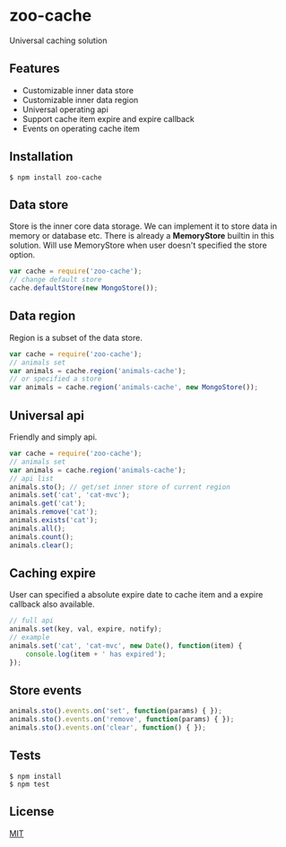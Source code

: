 zoo-cache
=========

Universal caching solution

Features
---------
+ Customizable inner data store
+ Customizable inner data region
+ Universal operating api
+ Support cache item expire and expire callback
+ Events on operating cache item

Installation
-------------

```shell
$ npm install zoo-cache
```

Data store
-----------
Store is the inner core data storage. We can implement it to store data in memory or database etc. There is already a **MemoryStore** builtin in this solution. Will use MemoryStore when user doesn't specified the store option.

```javascript
var cache = require('zoo-cache');
// change default store
cache.defaultStore(new MongoStore());
```

Data region
------------
Region is a subset of the data store. 

```javascript
var cache = require('zoo-cache');
// animals set
var animals = cache.region('animals-cache');
// or specified a store
var animals = cache.region('animals-cache', new MongoStore());
```

Universal api
---------------
Friendly and simply api.

```javascript
var cache = require('zoo-cache');
// animals set
var animals = cache.region('animals-cache');
// api list
animals.sto(); // get/set inner store of current region
animals.set('cat', 'cat-mvc');
animals.get('cat');
animals.remove('cat');
animals.exists('cat');
animals.all();
animals.count();
animals.clear();
```

Caching expire
---------------
User can specified a absolute expire date to cache item and a expire callback also available.

```javascript
// full api
animals.set(key, val, expire, notify);
// example
animals.set('cat', 'cat-mvc', new Date(), function(item) {
    console.log(item + ' has expired');
});
```

Store events
-------

```javascript
animals.sto().events.on('set', function(params) { });
animals.sto().events.on('remove', function(params) { });
animals.sto().events.on('clear', function() { });
```

Tests
-------------

```shell
$ npm install
$ npm test
```

License
--------

[MIT](LICENSE)
